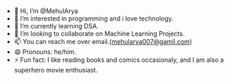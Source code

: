 - 👋 Hi, I’m @MehulArya
- 👀 I’m interested in programming and i love technology.
- 🌱 I’m currently learning DSA.
- 💞️ I’m looking to collaborate on Machine Learning Projects.
- 📫 You can reach me over email.(mehularya007@gamil.com)
- 😄 Pronouns: he/him.
- ⚡ Fun fact: I like reading books and comics occasionaly, and I am also a superhero movie enthusiast.

<!---
MehulArya/MehulArya is a ✨ special ✨ repository because its `README.md` (this file) appears on your GitHub profile.
You can click the Preview link to take a look at your changes.
--->
